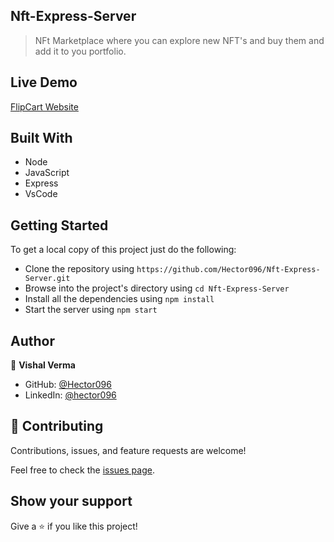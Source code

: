 ## Nft-Express-Server

> NFt Marketplace where you can explore new NFT's and buy them and add it to you portfolio.


## Live Demo

[FlipCart Website](https://deploy-preview-4--peaceful-meninsky-cc6a1e.netlify.app)


## Built With

- Node
- JavaScript
- Express
- VsCode

## Getting Started

To get a local copy of this project just do the following:

- Clone the repository using `https://github.com/Hector096/Nft-Express-Server.git`
- Browse into the project's directory using `cd Nft-Express-Server`
- Install all the dependencies using `npm install`
- Start the server using `npm start`

## Author

👤 **Vishal Verma**

- GitHub: [@Hector096](https://github.com/Hector096)
- LinkedIn: [@hector096](https://www.linkedin.com/in/hector096/)


## 🤝 Contributing

Contributions, issues, and feature requests are welcome!

Feel free to check the [issues page](https://github.com/Hector096/Nft-Express-Server/issues).

## Show your support

Give a ⭐️ if you like this project!